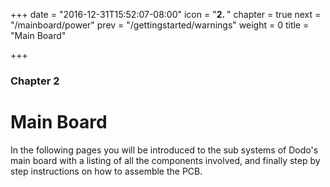 +++
date = "2016-12-31T15:52:07-08:00"
icon = "<b>2. </b>"
chapter = true
next = "/mainboard/power"
prev = "/gettingstarted/warnings"
weight = 0
title = "Main Board"

+++

### Chapter 2

# Main Board

In the following pages you will be introduced to the sub systems of Dodo's main board with a listing of all the components involved, and finally step by step instructions on how to assemble the PCB.

